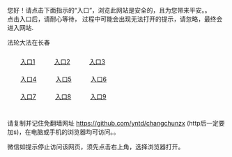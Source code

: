 您好！请点击下面指示的“入口”，浏览此网站是安全的，且为您带来平安。。 <br/>
点击入口后，请耐心等待， 过程中可能会出现无法打开的提示，请忽略，最终会进入网站. </br>

法轮大法在长春<br/>
<div style="padding:10px"><a style="margin:20px" target="_blank" href="https://d2hjh2cfmzp18i.cloudfront.net/2Qpsp?xlpnk" id="ccLink1" rel="nofollow">入口1</a> <a target="_blank" style="margin:20px" href="https://dc4g0q55w5ui1.cloudfront.net/2Qpsp?fvcizxrm" id="ccLink2" rel="nofollow">入口2</a> <a style="margin:20px" target="_blank" href="https://d17putbcf1xx3j.cloudfront.net/2Qpsp?qgcsvzp" id="ccLink3" rel="nofollow">入口3</a></div>

<div style="padding:10px" ><a style="margin:20px" target="_blank" href="https://d2hjh2cfmzp18i.cloudfront.net/2Qpsp?xlpnk" id="ccLink4" rel="nofollow">入口4</a> <a style="margin:20px" href="https://dc4g0q55w5ui1.cloudfront.net/2Qpsp?fvcizxrm" target="_blank" id="ccLink5" rel="nofollow">入口5</a> <a style="margin:20px" href="https://d17putbcf1xx3j.cloudfront.net/2Qpsp?qgcsvzp" target="_blank" id="ccLink6" rel="nofollow">入口6</a></div>

<div style="padding:10px"><a style="margin:20px" target="_blank" href="https://d2hjh2cfmzp18i.cloudfront.net/2Qpsp?xlpnk" id="ccLink7" rel="nofollow">入口7</a> <a style="margin:20px" href="https://dc4g0q55w5ui1.cloudfront.net/2Qpsp?fvcizxrm" target="_blank" id="ccLink8" rel="nofollow">入口8</a> <a style="margin:20px" target="_blank" href="https://d17putbcf1xx3j.cloudfront.net/2Qpsp?qgcsvzp" id="ccLink9" rel="nofollow">入口9</a></div>

<br/>



请复制并记住免翻墙网址 https://github.com/yntd/changchunzx (http后一定要加s)，在电脑或手机的浏览器均可访问。。<br/>

微信如提示停止访问该网页，须先点击右上角，选择浏览器打开。
